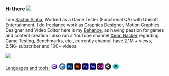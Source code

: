 ### Hi there <img height="20" src="https://raw.githubusercontent.com/MartinHeinz/MartinHeinz/master/wave.gif">

I am [Sachin Sinha](https://www.linkedin.com/in/sachin-sinha-3baab2164/), Worked as a Game Tester (Functional QA) with Ubisoft Entertainment. I do freelance work as Graphics Designer, Motion Graphics Designer and Video Editor here is my [Behance](https://www.behance.net/sachinsinha1), as having passion for games and content creation I also run a YouTube channel [Xeon Hacker](https://www.youtube.com/channel/UC8sjOWdFW8lUfu0NLIjEsCg) regarding Game Testing, Benchmarks, etc., currently channel have 2.1M + views, 2.5K+ subscriber and 100+ videos.

<a href="https://github.com/antonkomarev/github-profile-views-counter">
    <img src="https://komarev.com/ghpvc/?username=sachinsinha1"&style=flat-square>

Languages and tools:
<code><img height="20" src="https://github.com/sachinsinha1/sachinsinha1/blob/main/images/c-logo-icon-18.png"></code>
<code><img height="20" src="https://github.com/sachinsinha1/sachinsinha1/blob/main/images/c.png"></code>
<code><img height="20" src="https://github.com/sachinsinha1/sachinsinha1/blob/main/images/Adobe_Photoshop_CC_icon.svg.png"></code>
<code><img height="20" src="https://github.com/sachinsinha1/sachinsinha1/blob/main/images/Adobe_Illustrator_CC_icon.svg.png"></code>
<code><img height="20" src="https://github.com/sachinsinha1/sachinsinha1/blob/main/images/Adobe_Premiere_Pro_CC_icon.svg.png"></code>
<code><img height="20" src="https://github.com/sachinsinha1/sachinsinha1/blob/main/images/download.png"></code>
<code><img height="20" src="https://github.com/sachinsinha1/sachinsinha1/blob/main/images/download%20(1).png"></code>
<code><img height="20" src="https://github.com/sachinsinha1/sachinsinha1/blob/main/images/1515762.png"></code>
<code><img height="20" src="https://github.com/sachinsinha1/sachinsinha1/blob/main/images/maya_103816.png"></code>
